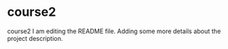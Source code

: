 # course2
course2
I am editing the README file. Adding some more details about the project description.
